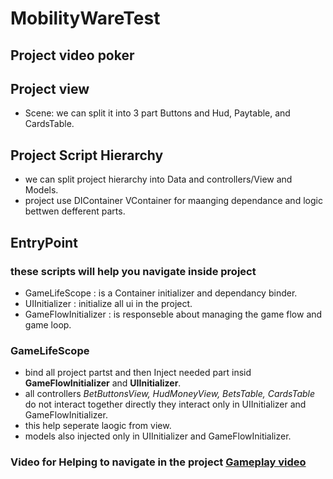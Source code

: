 # MobilityWareTest
## Project video poker 

## Project view  
- Scene: we can split it into 3 part Buttons and Hud, Paytable, and CardsTable.   
## Project Script Hierarchy 
- we can split project hierarchy into Data and controllers/View and Models.
- project use DIContainer VContainer for maanging dependance and logic bettwen defferent parts. 
## EntryPoint
### these scripts will help you navigate inside project 
- GameLifeScope : is a Container initializer and dependancy binder.
- UIInitializer : initialize all ui in the project. 
- GameFlowInitializer : is responseble about managing the game flow and game loop. 
### GameLifeScope 
- bind all project partst and then Inject needed part insid **GameFlowInitializer** and **UIInitializer**.
- all controllers  *BetButtonsView, HudMoneyView, BetsTable, CardsTable* do not interact together directly they interact only in 
UIInitializer and GameFlowInitializer.
- this help seperate laogic from view.
- models also injected only in UIInitializer and GameFlowInitializer.
### Video for Helping to navigate in the project [Gameplay video](https://drive.google.com/file/d/1Vw4QQLv68wiGdUM1iAcCv4T-bSj_fL85/view?usp=share_link)



